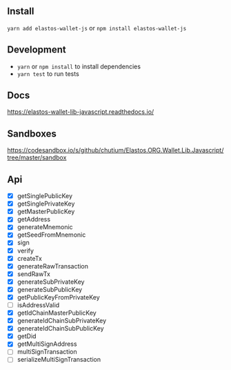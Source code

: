 ## Install

`yarn add elastos-wallet-js`
or
`npm install elastos-wallet-js`

## Development

* `yarn` or `npm install` to install dependencies
* `yarn test` to run tests

## Docs

https://elastos-wallet-lib-javascript.readthedocs.io/

## Sandboxes

https://codesandbox.io/s/github/chutium/Elastos.ORG.Wallet.Lib.Javascript/tree/master/sandbox

## Api

* [x] getSinglePublicKey
* [x] getSinglePrivateKey
* [x] getMasterPublicKey
* [x] getAddress
* [x] generateMnemonic
* [x] getSeedFromMnemonic
* [x] sign
* [x] verify
* [x] createTx
* [x] generateRawTransaction
* [x] sendRawTx
* [x] generateSubPrivateKey
* [x] generateSubPublicKey
* [x] getPublicKeyFromPrivateKey
* [ ] isAddressValid
* [x] getIdChainMasterPublicKey
* [x] generateIdChainSubPrivateKey
* [x] generateIdChainSubPublicKey
* [x] getDid
* [x] getMultiSignAddress
* [ ] multiSignTransaction
* [ ] serializeMultiSignTransaction
